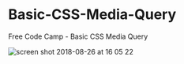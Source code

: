 # Basic-CSS-Media-Query
Free Code Camp - Basic CSS Media Query

![screen shot 2018-08-26 at 16 05 22](https://user-images.githubusercontent.com/16766170/44629625-03217b00-a94a-11e8-9070-ffe6e492e763.png)
